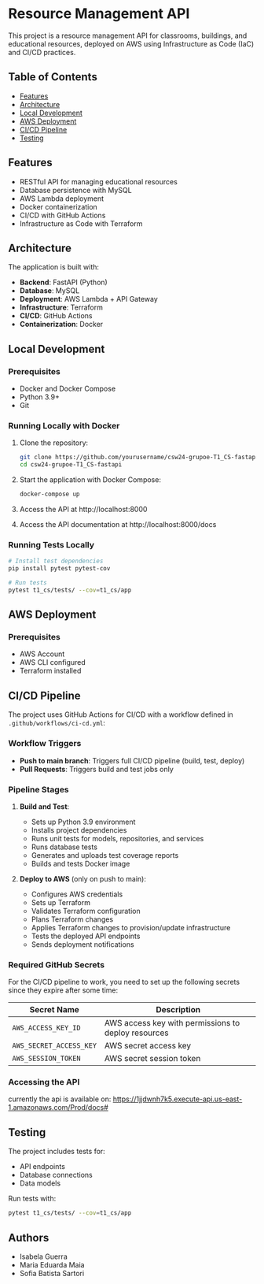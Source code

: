 # Resource Management API

This project is a resource management API for classrooms, buildings, and educational resources, deployed on AWS using Infrastructure as Code (IaC) and CI/CD practices.

## Table of Contents

- [Features](#features)
- [Architecture](#architecture)
- [Local Development](#local-development)
- [AWS Deployment](#aws-deployment)
- [CI/CD Pipeline](#cicd-pipeline)
- [Testing](#testing)

## Features

- RESTful API for managing educational resources
- Database persistence with MySQL
- AWS Lambda deployment
- Docker containerization
- CI/CD with GitHub Actions
- Infrastructure as Code with Terraform

## Architecture

The application is built with:

- **Backend**: FastAPI (Python)
- **Database**: MySQL
- **Deployment**: AWS Lambda + API Gateway
- **Infrastructure**: Terraform
- **CI/CD**: GitHub Actions
- **Containerization**: Docker

## Local Development

### Prerequisites

- Docker and Docker Compose
- Python 3.9+
- Git

### Running Locally with Docker

1. Clone the repository:
   ```bash
   git clone https://github.com/yourusername/csw24-grupoe-T1_CS-fastapi.git
   cd csw24-grupoe-T1_CS-fastapi
   ```

2. Start the application with Docker Compose:
   ```bash
   docker-compose up
   ```

3. Access the API at http://localhost:8000

4. Access the API documentation at http://localhost:8000/docs

### Running Tests Locally

```bash
# Install test dependencies
pip install pytest pytest-cov

# Run tests
pytest t1_cs/tests/ --cov=t1_cs/app
```

## AWS Deployment

### Prerequisites

- AWS Account
- AWS CLI configured
- Terraform installed

## CI/CD Pipeline

The project uses GitHub Actions for CI/CD with a workflow defined in `.github/workflows/ci-cd.yml`:

### Workflow Triggers

- **Push to main branch**: Triggers full CI/CD pipeline (build, test, deploy)
- **Pull Requests**: Triggers build and test jobs only

### Pipeline Stages

1. **Build and Test**:
   - Sets up Python 3.9 environment
   - Installs project dependencies
   - Runs unit tests for models, repositories, and services
   - Runs database tests
   - Generates and uploads test coverage reports
   - Builds and tests Docker image

2. **Deploy to AWS** (only on push to main):
   - Configures AWS credentials
   - Sets up Terraform
   - Validates Terraform configuration
   - Plans Terraform changes
   - Applies Terraform changes to provision/update infrastructure
   - Tests the deployed API endpoints
   - Sends deployment notifications

### Required GitHub Secrets

For the CI/CD pipeline to work, you need to set up the following secrets since they expire after some time:

| Secret Name | Description |
|-------------|-------------|
| `AWS_ACCESS_KEY_ID` | AWS access key with permissions to deploy resources |
| `AWS_SECRET_ACCESS_KEY` | AWS secret access key |
| `AWS_SESSION_TOKEN` | AWS secret session token |

### Accessing the API
currently the api is available on: https://1jjdwnh7k5.execute-api.us-east-1.amazonaws.com/Prod/docs#

## Testing

The project includes tests for:

- API endpoints
- Database connections
- Data models

Run tests with:
```bash
pytest t1_cs/tests/ --cov=t1_cs/app
```

## Authors

* Isabela Guerra
* Maria Eduarda Maia
* Sofia Batista Sartori
